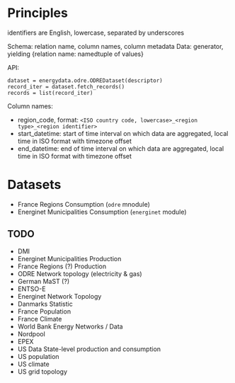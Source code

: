 Principles
=========

identifiers are English, lowercase, separated by underscores

Schema: relation name, column names, column metadata
Data: generator, yielding {relation name: namedtuple of values}

API: 
```
dataset = energydata.odre.ODREDataset(descriptor)
record_iter = dataset.fetch_records()
records = list(record_iter)
```

Column names:
- region_code, format: `<ISO country code, lowercase>_<region type>_<region identifier>`
- start_datetime: start of time interval on which data are aggregated, local time in ISO format with timezone offset
- end_datetime: end of time interval on which data are aggregated, local time in ISO format with timezone offset


Datasets
========
- France Regions Consumption (`odre` mnodule)
- Energinet Municipalities Consumption (`energinet` module)


TODO
-------

- DMI
- Energinet Municipalities Production
- France Regions (?) Production
- ODRE Network topology (electricity & gas)
- German MaST (?)
- ENTSO-E
- Energinet Network Topology
- Danmarks Statistic
- France Population 
- France Climate
- World Bank Energy Networks / Data
- Nordpool
- EPEX
- US Data State-level production and consumption
- US population
- US climate
- US grid topology